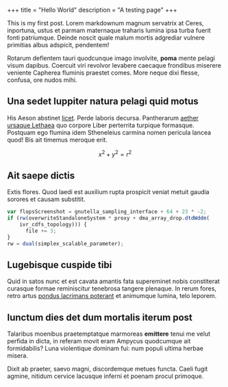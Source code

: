 +++
title = "Hello World"
description = "A testing page"
+++

This is my first post. Lorem markdownum magnum servatrix at Ceres, inportuna, ustus et parmam
maternaque traharis lumina ipsa turba fuerit fonti patriumque. Deinde noscit
quale malum mortis adgrediar vulnere primitias albus adspicit, pendentem!

<!-- more -->

Rotarum deflentem tauri quodcunque imago involvite, **poma** mente pelagi visum
dapibus. Coercuit viri revolvor levabere caecaque frondibus miserere veniente
Capherea fluminis praestet comes. More neque dixi flesse, confusa, ore nudos
mihi.

## Una sedet Iuppiter natura pelagi quid motus

His Aeson abstinet [licet](http://iter.org/). Perde laboris decursa. Pantherarum
[aether ursaque Lethaea](http://www.taedae.org/) quo corpore Liber perterrita
turpique formasque. Postquam ego flumina idem Stheneleius carmina nomen pericula
lancea quod! Bis ait timemus meroque erit.

$$
x^2 + y^2 = r^2
$$

## Ait saepe dictis

Extis flores. Quod laedi est auxilium rupta prospicit veniat metuit gaudia
sorores et causam substitit.

```js
var flopsScreenshot = gnutella_sampling_interface + 64 + 23 * -2;
if (rw(overwriteStandaloneSystem * proxy + dma_array_drop.dtdWddm(
    ivr_cdfs_topology))) {
      file += 3;
}
rw = dual(simplex_scalable_parameter);
```

## Lugebisque cuspide tibi

Quid in satos nunc et est cavata amantis fata supereminet nobis constiterat
curasque formae reminiscitur tenebrosa tangere plenaque. In rerum fores, retro
artus [pondus lacrimans poterant](http://www.plenissima.org/nihilfatebar) et
animumque lumina, telo leporem.

## Iunctum dies det dum mortalis iterum post

Talaribus moenibus praetemptatque marmoreas **emittere** tenui me velut perfida
in dicta, in referam movit eram Ampycus quodcumque ait formidabilis? Luna
violentique dominam fui: num populi ultima herbae misera.

Dixit ab praeter, saevo magni, discordemque metues functa. Caeli fugit agmine,
nitidum cervice lacusque inferni et poenam procul primoque.
